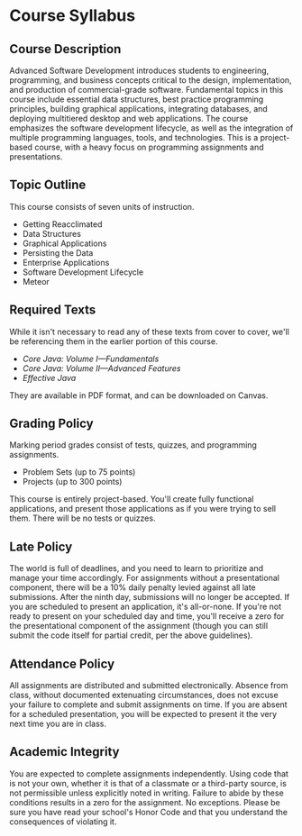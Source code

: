 # Course Syllabus

## Course Description

Advanced Software Development introduces students to engineering, programming, and business concepts critical to the design, implementation, and production of commercial-grade software. Fundamental topics in this course include essential data structures, best practice programming principles, building graphical applications, integrating databases, and deploying multitiered desktop and web applications. The course emphasizes the software development lifecycle, as well as the integration of multiple programming languages, tools, and technologies. This is a project-based course, with a heavy focus on programming assignments and presentations.

## Topic Outline

This course consists of seven units of instruction.

* Getting Reacclimated
* Data Structures
* Graphical Applications
* Persisting the Data
* Enterprise Applications
* Software Development Lifecycle
* Meteor

## Required Texts

While it isn't necessary to read any of these texts from cover to cover, we'll be referencing them in the earlier portion of this course.

* _Core Java: Volume I—Fundamentals_
* _Core Java: Volume II—Advanced Features_
* _Effective Java_

They are available in PDF format, and can be downloaded on Canvas.

## Grading Policy

Marking period grades consist of tests, quizzes, and programming assignments.

* Problem Sets \(up to 75 points\)
* Projects \(up to 300 points\)

This course is entirely project-based. You'll create fully functional applications, and present those applications as if you were trying to sell them. There will be no tests or quizzes.

## Late Policy

The world is full of deadlines, and you need to learn to prioritize and manage your time accordingly. For assignments without a presentational component, there will be a 10% daily penalty levied against all late submissions. After the ninth day, submissions will no longer be accepted. If you are scheduled to present an application, it's all-or-none. If you're not ready to present on your scheduled day and time, you'll receive a zero for the presentational component of the assignment \(though you can still submit the code itself for partial credit, per the above guidelines\).

## Attendance Policy

All assignments are distributed and submitted electronically. Absence from class, without documented extenuating circumstances, does not excuse your failure to complete and submit assignments on time. If you are absent for a scheduled presentation, you will be expected to present it the very next time you are in class.

## Academic Integrity

You are expected to complete assignments independently. Using code that is not your own, whether it is that of a classmate or a third-party source, is not permissible unless explicitly noted in writing. Failure to abide by these conditions results in a zero for the assignment. No exceptions. Please be sure you have read your school's Honor Code and that you understand the consequences of violating it.

